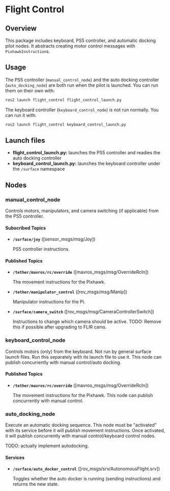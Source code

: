 # Flight Control

## Overview

This package includes keyboard, PS5 controller, and automatic docking pilot nodes. It abstracts creating motor control messages with `PixhawkInstruction`s.

## Usage

The PS5 controller (`manual_control_node`) and the auto docking controller (`auto_docking_node`) are both run when the pilot is launched.
You can run them on their own with:

```bash
ros2 launch flight_control flight_control_launch.py
```

The keyboard controller (`keyboard_control_node`) is not run normally.
You can run it with:

```bash
ros2 launch flight_control keyboard_control_launch.py
```

## Launch files

* **flight_control_launch.py:** launches the PS5 controller and readies the auto docking controller
* **keyboard_control_launch.py:** launches the keyboard controller under the `/surface` namespace

## Nodes

### manual_control_node

Controls motors, manipulators, and camera switching (if applicable) from the PS5 controller.

#### Subscribed Topics

* **`/surface/joy`** ([sensor_msgs/msg/Joy])

    PS5 controller instructions.

#### Published Topics

* **`/tether/mavros/rc/override`** ([mavros_msgs/msg/OverrideRcIn])

    The movement instructions for the Pixhawk.

* **`/tether/manipulator_control`** ([rov_msgs/msg/Manip])

    Manipulator instructions for the Pi.

* **`/surface/camera_switch`** ([rov_msgs/msg/CameraControllerSwitch])

    Instructions to change which camera should be active. TODO: Remove this if possible after upgrading to FLIR cams.

### keyboard_control_node

Controls motors (only) from the keyboard. Not run by general surface launch files. Run this separately with its launch file to use it.
This node can publish concurrently with manual control/auto docking.

#### Published Topics

* **`/tether/mavros/rc/override`** ([mavros_msgs/msg/OverrideRcIn])

    The movement instructions for the Pixhawk. This node can publish concurrently with manual control.

### auto_docking_node

Execute an automatic docking sequence. This node must be "activated" with its service before it will publish movement instructions.
Once activated, it will publish concurrently with manual control/keyboard control nodes.

TODO: actually implement autodocking.

#### Services

* **`/surface/auto_docker_control`** ([rov_msgs/srv/AutonomousFlight.srv])

    Toggles whether the auto docker is running (sending instructions) and returns the new state.
